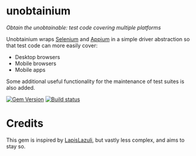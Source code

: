 # unobtainium
*Obtain the unobtainable: test code covering multiple platforms*

Unobtainium wraps [Selenium](https://github.com/SeleniumHQ/selenium) and
[Appium](https://github.com/appium/ruby_lib) in a simple driver abstraction
so that test code can more easily cover:

  - Desktop browsers
  - Mobile browsers
  - Mobile apps

Some additional useful functionality for the maintenance of test suites is
also added.

[![Gem Version](https://badge.fury.io/rb/unobtainium.svg)](https://badge.fury.io/rb/unobtainium)
[![Build status](https://travis-ci.org/jfinkhaeuser/unobtainium.svg?branch=master)](https://travis-ci.org/jfinkhaeuser/unobtainium)

# Credits
This gem is inspired by [LapisLazuli](https://github.com/spriteCloud/lapis-lazuli),
but vastly less complex, and aims to stay so.

